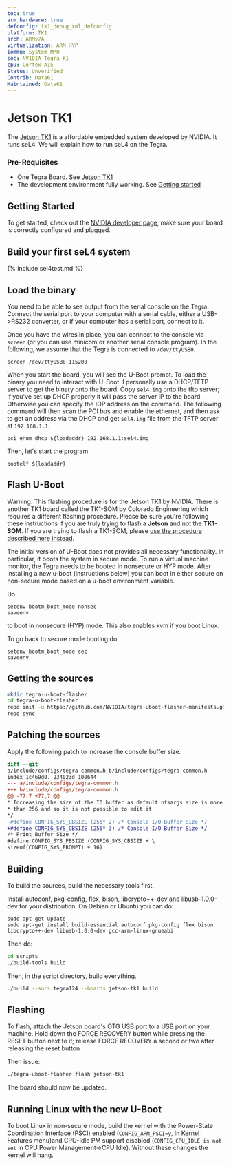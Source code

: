 ```yaml
---
toc: true
arm_hardware: true
defconfig: tk1_debug_xml_defconfig
platform: TK1
arch: ARMv7A
virtualization: ARM HYP
iommu: System MMU
soc: NVIDIA Tegra K1
cpu: Cortex-A15
Status: Unverified
Contrib: Data61
Maintained: Data61
---
```


# Jetson TK1

The [Jetson TK1](http://www.nvidia.com/object/jetson-tk1-embedded-dev-kit.html) is a affordable embedded system developed by NVIDIA. It runs
seL4. We will explain how to run seL4 on the Tegra.
 
### Pre-Requisites
* One Tegra Board. See [Jetson TK1](http://www.nvidia.com/object/jetson-tk1-embedded-dev-kit.html)
* The development environment fully working.  See [Getting started](/GettingStarted)

## Getting Started
 To get started, check out the
[NVIDIA developer
page](https://developer.nvidia.com/embedded-computing), make sure your board is correctly configured and plugged.

## Build your first seL4 system

{% include sel4test.md %}

## Load the binary
 You need to be able to see output from the serial
console on the Tegra. Connect the serial port to your computer with a
serial cable, either a USB->RS232 converter, or if your computer has
a serial port, connect to it.

Once you have the wires in place, you can connect to the console via
`screen` (or you can use minicom or another serial console program). In
the following, we assume that the Tegra is connected to `/dev/ttyUSB0`.

```
screen /dev/ttyUSB0 115200
```

When you start the board, you will see the U-Boot prompt. To load the
binary you need to interact with U-Boot. I personally use a DHCP/TFTP
server to get the binary onto the board. Copy `sel4.img` onto the tftp
server; if you've set up DHCP properly it will pass the server IP to the
board. Otherwise you can specify the IOP address on the command. The
following command will then scan the PCI bus and enable the ethernet,
and then ask to get an address via the DHCP and get `sel4.img` file from
the TFTP server at `192.168.1.1`.

```
pci enum dhcp ${loadaddr} 192.168.1.1:sel4.img
```

Then, let's start the program.

```
bootelf ${loadaddr}
```

## Flash U-Boot


Warning: This flashing procedure is for the Jetson TK1 by NVIDIA. There
is another TK1 board called the TK1-SOM by Colorado Engineering which
requires a different flashing procedure. Please be sure you're following
these instructions if you are truly trying to flash a **Jetson** and
not the **TK1-SOM**. If you are trying to flash a TK1-SOM, please
[use the procedure described here instead](CEI_TK1_SOM#u-boot).

The initial version of U-Boot does not provides all necessary
functionality. In particular, it boots the system in secure mode. To run
a virtual machine monitor, the Tegra needs to be booted in nonsecure or
HYP mode. After installing a new u-boot (instructions below) you can
boot in either secure on non-secure mode based on a u-boot environment
variable.

Do

```
setenv bootm_boot_mode nonsec
saveenv
```
to boot in nonsecure (HYP)
mode. This also enables kvm if you boot Linux.

To go back to secure mode booting do
``` 
setenv bootm_boot_mode sec
saveenv
```
## Getting the sources
```bash
mkdir tegra-u-boot-flasher
cd tegra-u-boot-flasher
repo init -u https://github.com/NVIDIA/tegra-uboot-flasher-manifests.git
repo sync
```

## Patching the sources


Apply the following patch to increase the console buffer size.
```diff
diff --git
a/include/configs/tegra-common.h b/include/configs/tegra-common.h
index 1c469d0..234023d 100644
--- a/include/configs/tegra-common.h 
+++ b/include/configs/tegra-common.h
@@ -77,7 +77,7 @@
* Increasing the size of the IO buffer as default nfsargs size is more
* than 256 and so it is not possible to edit it
*/
-#define CONFIG_SYS_CBSIZE (256* 2) /* Console I/O Buffer Size */
+#define CONFIG_SYS_CBSIZE (256* 3) /* Console I/O Buffer Size */
/* Print Buffer Size */
#define CONFIG_SYS_PBSIZE (CONFIG_SYS_CBSIZE + \
sizeof(CONFIG_SYS_PROMPT) + 16)
```

## Building
 To build the sources, build the necessary tools first.

Install autoconf, pkg-config, flex, bison, libcrypto++-dev and
libusb-1.0.0-dev for your distribution. On Debian or Ubuntu you can do:
```
sudo apt-get update
sudo apt-get install build-essential autoconf pkg-config flex bison libcrypto++-dev libusb-1.0.0-dev gcc-arm-linux-gnueabi
```

Then do:
```bash
cd scripts
./build-tools build
```

Then, in the script directory, build everything.
```bash
./build --socs tegra124 --boards jetson-tk1 build
```

## Flashing
 To flash, attach the Jetson board's OTG USB port to a USB
port on your machine. Hold down the FORCE RECOVERY button while pressing
the RESET button next to it; release FORCE RECOVERY a second or two
after releasing the reset button

Then issue:
```bash
./tegra-uboot-flasher flash jetson-tk1
```

The board should now be updated.

## Running Linux with the new U-Boot
 To boot Linux in non-secure
mode, build the kernel with the Power-State Coordination Interface
(PSCI) enabled (`CONFIG_ARM_PSCI=y`, in Kernel Features menu)and
CPU-Idle PM support disabled (`CONFIG_CPU_IDLE is not set` in CPU Power
Management->CPU Idle). Without these changes the kernel will hang.
